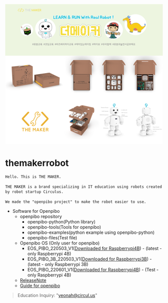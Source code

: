 ![bg](data/bg.png)

themakerrobot
=============
```
Hello. This is THE MAKER.

THE MAKER is a brand specializing in IT education using robots created by robot startup Circulus.

We made the "openpibo project" to make the robot easier to use.
```
+ Software for Openpibo
  - openpibo repository
    + openpibo-python(Python library)
    + openpibo-tools(Tools for openpibo)
    + openpibo-examples(python example using openpibo-python)
    + openpibo-files(Test file)
  - Openpibo OS (Only user for openpibo)
    + EOS_PIBO_220503_V1([Downloaded for Raspberrypi4B](https://drive.google.com/file/d/1BTHL7_VAnR4TMq0-bX6Pr9VLUN_auu5S/view?usp=sharing)) - (latest - only Raspberrypi 4B)
    + EOS_PIBO_3B_220503_V1([Downloaded for Raspberrypi3B](https://drive.google.com/file/d/133qKrEjRGgRCNK_cLK9eqleUXesuguNx/view?usp=sharing)) - (latest - only Raspberrypi 3B)
    + EOS_PIBO_220601_V1([Downloaded for Raspberrypi4B](https://drive.google.com/file/d/1bqNbQ46rJ2Vr59EjeRDQsh6cAfzE9IuR/view?usp=sharing)) - (Test - only Raspberrypi 4B)
  - [ReleaseNote](https://github.com/themakerrobot/themakerrobot/blob/main/ReleaseNotes/2022.md)
  - [Guide for openpibo](https://themakerrobot.github.io/openpibo-python/build/html/index.html)
> Education Inquiry: "yeonah@circul.us"
